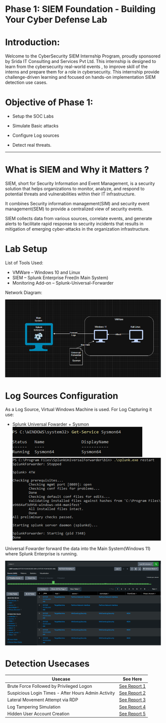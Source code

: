 # Phase 1: SIEM Foundation - Building Your Cyber Defense Lab



# Introduction:

Welcome to the CyberSecurity SIEM Internship Program, proudly sponsored by Srida IT Consulting and Services Pvt Ltd.
This internship is designed to learn from the cybersecurity real-world events , to improve skill of the interns and prepare them for a role in cybersecurity.
This internship provide challenge-driven learning  and focused on hands-on implementation SIEM detection use cases.



# Objective of Phase 1:

* Setup the SOC Labs

* Simulate Basic attacks

* Configure Log sources

* Detect real threats.

***********        **************

# What is SIEM and Why it Matters ?


SIEM, short for Security Information and Event Management, is a security solution that helps organizations to monitor, analyze, and respond to potential threats and vulnerabilities within their IT infrastructure.

It combines Security information management(SIM) and security event management(SEM) to provide a centralized view of security events.

SIEM collects data from various sources, correlate events, and generate alerts to facilitate rapid response to security incidents that results in mitigation of emerging cyber-attacks in the organization infrastructure.


# Lab Setup

List of Tools Used:

* VMWare – Windows 10 and Linux  
* SIEM – Splunk Enterprise Free(In Main System)  
* Monitoring Add-on – Splunk-Universal-Forwarder

Network Diagram:

![SetUp](<screenshorts/Screenshot 2025-05-17 113039.png>)

# Log Sources Configuration

As a Log Source, Virtual Windows Machine is used. For Log Capturing it use:

- Splunk Universal Fowarder + Sysmon
![Sysmon](<screenshorts/Screenshot 2025-05-15 125229.png>)  
![Forwarder](<screenshorts/Screenshot 2025-05-17 130801-1.png>)


Universal Fowarder forward the data into the Main System(Windows 11) where Splunk Enterprise is running.

![Splunk](<screenshorts/Screenshot 2025-05-17 113437.png>)



# Detection Usecases

| Usecase                                               | See Here                                                       |
|-------------------------------------------------------|----------------------------------------------------------------|
| Brute Force Followed by Privileged Logon              | [See Report 1](reports/REPORT-1-Brute-force-Detection.md)      |
| Suspicious Login Times - After Hours Admin Activity   | [See Report 2](<reports/REPORT-2-After_Hours_Logon.md>)        |
| Lateral Movement Attempt via RDP                      | [See Report 3](<reports/REPORT-3-RDP-Lateral-Movement.md>)     |
| Log Tampering Simulation                              | [See Report 4](<reports/REPORT-4-Log-Tampering.md>)            |
| Hidden User Account Creation                          | [See Report 5](<reports/REPORT-5-Hidden-User-Acc-Creation.md>) |


